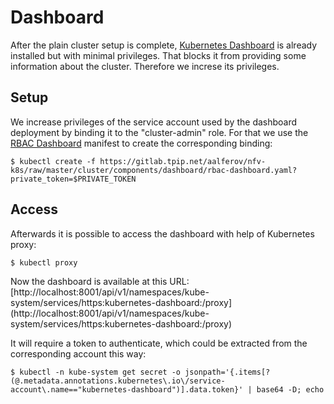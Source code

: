 # Dashboard

After the plain cluster setup is complete, [Kubernetes Dashboard] is already
installed but with minimal privileges. That blocks it from providing some
information about the cluster. Therefore we increse its privileges.

## Setup

We increase privileges of the service account used by the dashboard deployment
by binding it to the "cluster-admin" role. For that we use the [RBAC Dashboard]
manifest to create the corresponding binding:

```
$ kubectl create -f https://gitlab.tpip.net/aalferov/nfv-k8s/raw/master/cluster/components/dashboard/rbac-dashboard.yaml?private_token=$PRIVATE_TOKEN
```

## Access

Afterwards it is possible to access the dashboard with help of Kubernetes proxy:

```
$ kubectl proxy
```

Now the dashboard is available at this URL:
[http://localhost:8001/api/v1/namespaces/kube-system/services/https:kubernetes-dashboard:/proxy]
(http://localhost:8001/api/v1/namespaces/kube-system/services/https:kubernetes-dashboard:/proxy)

It will require a token to authenticate, which could be extracted from the
corresponding account this way:

```
$ kubectl -n kube-system get secret -o jsonpath='{.items[?(@.metadata.annotations.kubernetes\.io\/service-account\.name=="kubernetes-dashboard")].data.token}' | base64 -D; echo
```

<!-- Links -->

[RBAC Dashboard]: ../../cluster/components/dashboard/rbac-dashboard.yaml
[Kubernetes Dashboard]: https://github.com/kubernetes/dashboard

